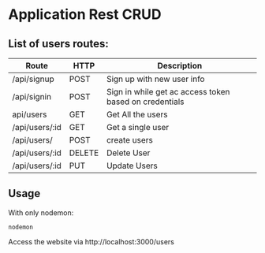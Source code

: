 # Application Rest CRUD

## List of users routes:

|      **Route**     | **HTTP** |       **Description**         |
|--------------------|---------- |-------------------------------|
|  /api/signup  | POST | Sign up with new user info  |
|  /api/signin  | POST |  Sign in while get ac access token based on credentials  |
|  api/users  | GET  |   Get All the users |
|  /api/users/:id  | GET |  Get a single user |
|  /api/users/  | POST |  create users  |
|  /api/users/:id  | DELETE |  Delete User |
|  /api/users/:id  |  PUT  |  Update Users |

## Usage
With only nodemon:
```
nodemon
```
Access the website via http://localhost:3000/users
